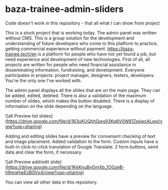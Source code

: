 # baza-trainee-admin-sliders

Code doesn't work in this repository - that all what I can show from project

  This is a stock project that is working today. The admin panel was written without CMS. This is a group solution for the development and understanding of future developers who come to this platform to practice, getting commercial experience without payment. https://baza-trainee.tech/en is a platform for people who have not yet found a job, but need experience and development of new technologies. First of all, all projects are written for people who need financial assistance in disseminating information, fundraising, and development. Everyone participates in projects: project manager, designers, testers, developers. You're the only one I've worked with.

  The admin panel displays all the slides that are on the main page. They can be added, edited, deleted. There is also a validation of the maximum number of slides, which makes the button disabled. There is a display of information on the slide depending on the language.

![alt Preview list slides] (https://drive.google.com/file/d/163uKUQhhQws93Kq8V0W61ZpjjwcALeqi/view?usp=sharing)


  Adding and editing slides have a preview for convenient checking of text and image placement. Added validation to the form. Custom inputs have a built-in click-to-click translation of Google Translate.
2 form buttons, send data and clear the form, if necessary.

![alt Preview add/edit slide] (https://drive.google.com/file/d/1KkKnuBvGmXb_1OGzeB-h9mqHwEzBGVx4/view?usp=sharing)

You can view all other data in this repository.
